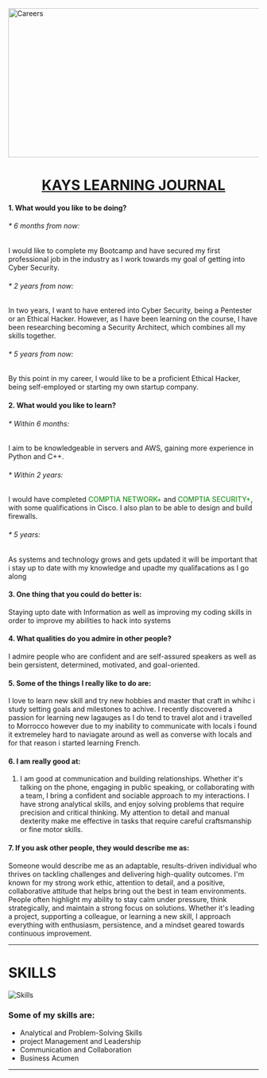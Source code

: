 <img src="https://nicetoeat.net/wp-content/uploads/2021/05/careers.jpg" alt="Careers" height="300" width="1000">

<div style="text-align: center;">
    <h1><u>KAYS LEARNING JOURNAL</u></h1>
</div>

#### **1. What would you like to be doing?**

###### \* 6 months from now:

I would like to complete my Bootcamp and have secured my first professional job in the industry as I work towards my goal of getting into Cyber Security.

###### \* 2 years from now:

In two years, I want to have entered into Cyber Security, being a Pentester or an Ethical Hacker. However, as I have been learning on the course, I have been researching becoming a Security Architect, which combines all my skills together.

###### \* 5 years from now:

By this point in my career, I would like to be a proficient Ethical Hacker, being self-employed or starting my own startup company.

#### **2. What would you like to learn?**

###### \* Within 6 months:

I aim to be knowledgeable in servers and AWS, gaining more experience in Python and C++.

###### \* Within 2 years:

I would have completed <span style="color: green;">COMPTIA NETWORK+</span> and <span style="color: green;">COMPTIA SECURITY+</span>, with some qualifications in Cisco. I also plan to be able to design and build firewalls.

###### \* 5 years:

As systems and technology grows and gets updated it will be important that i stay up to date with my knowledge and upadte my qualifacations as I go along

#### **3. One thing that you could do better is:**

Staying upto date with Information as well as improving my coding skills in order to improve my abilities to hack into systems

#### **4. What qualities do you admire in other people?**

I admire people who are confident and are self-assured speakers as well as bein gersistent, determined, motivated, and goal-oriented.

#### **5. Some of the things I really like to do are:**

I love to learn new skill and try new hobbies and master that craft in whihc i study setting goals and milestones to achive. I recently discovered a passion for learning new lagauges as I do tend to travel alot and i travelled to Morrocco however due to my inability to communicate with locals i found it extremeley hard to naviagate around as well as converse with locals and for that reason i started learning French.

#### **6. I am really good at:**

1.  I am good at communication and building relationships. Whether it's talking on the phone, engaging in public speaking, or collaborating with a team, I bring a confident and sociable approach to my interactions. I have strong analytical skills, and enjoy solving problems that require precision and critical thinking. My attention to detail and manual dexterity make me effective in tasks that require careful craftsmanship or fine motor skills.

#### **7. If you ask other people, they would describe me as:**

Someone would describe me as an adaptable, results-driven individual who thrives on tackling challenges and delivering high-quality outcomes. I'm known for my strong work ethic, attention to detail, and a positive, collaborative attitude that helps bring out the best in team environments. People often highlight my ability to stay calm under pressure, think strategically, and maintain a strong focus on solutions. Whether it's leading a project, supporting a colleague, or learning a new skill, I approach everything with enthusiasm, persistence, and a mindset geared towards continuous improvement.

---

# SKILLS

<img src="https://www.ionos.co.uk/startupguide/fileadmin/StartupGuide/Schaubilder/soft-skills-categories.png" alt="Skills">

### Some of my skills are:

- Analytical and Problem-Solving Skills
- project Management and Leadership
- Communication and Collaboration
- Business Acumen

---
